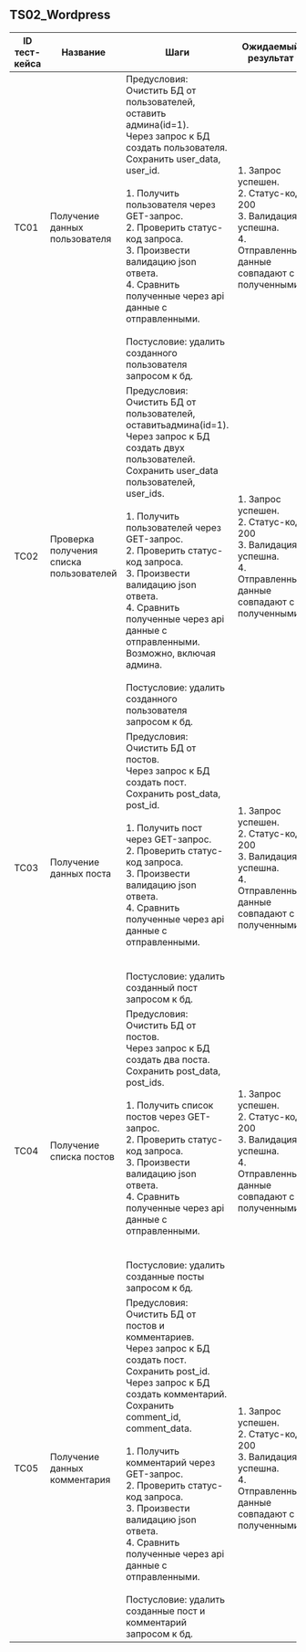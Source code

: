 ## TS02_Wordpress

| ID тест-кейса | Название                                | Шаги                                                                                                                                                                                                                                                                                                                                                                                                                                                    | Ожидаемый результат                                                                                                 |
|---------------|-----------------------------------------|---------------------------------------------------------------------------------------------------------------------------------------------------------------------------------------------------------------------------------------------------------------------------------------------------------------------------------------------------------------------------------------------------------------------------------------------------------|---------------------------------------------------------------------------------------------------------------------|
| TC01          | Получение данных пользователя           | Предусловия: Очистить БД от пользователей, оставить админа(id=1).<br>Через запрос к БД создать пользователя. Сохранить user_data, user_id.<br><br>1. Получить пользователя через GET-запрос.<br>2. Проверить статус-код запроса.<br>3. Произвести валидацию json ответа.<br>4. Сравнить полученные через api данные с отправленными.<br><br>Постусловие: удалить созданного пользователя запросом к бд.                                                 | 1. Запрос успешен.<br>2. Статус-код 200<br>3. Валидация успешна.<br>4. Отправленные данные совпадают с полученными. |
| TC02          | Проверка получения списка пользователей | Предусловия: Очистить БД от пользователей, оставитьадмина(id=1).<br>Через запрос к БД создать двух пользователей. Сохранить user_data пользователей, user_ids.<br><br>1. Получить пользователей через GET-запрос.<br>2. Проверить статус-код запроса.<br>3. Произвести валидацию json ответа.<br>4. Сравнить полученные через api данные с отправленными. Возможно, включая админа.<br><br>Постусловие: удалить созданного пользователя запросом к бд.  | 1. Запрос успешен.<br>2. Статус-код 200<br>3. Валидация успешна.<br>4. Отправленные данные совпадают с полученными. |
| TC03          | Получение данных поста                  | Предусловия: Очистить БД от постов.<br>Через запрос к БД создать пост. Сохранить post_data, post_id.<br><br>1. Получить пост через GET-запрос.<br>2. Проверить статус-код запроса.<br>3. Произвести валидацию json ответа.<br>4. Сравнить полученные через api данные с отправленными.<br><br><br>Постусловие: удалить созданный пост запросом к бд.                                                                                                    | 1. Запрос успешен.<br>2. Статус-код 200<br>3. Валидация успешна.<br>4. Отправленные данные совпадают с полученными. |
| TC04          | Получение списка постов                 | Предусловия: Очистить БД от постов.<br>Через запрос к БД создать два поста. Сохранить post_data, post_ids.<br><br>1. Получить список постов через GET-запрос.<br>2. Проверить статус-код запроса.<br>3. Произвести валидацию json ответа.<br>4. Сравнить полученные через api данные с отправленными.<br><br><br>Постусловие: удалить созданные посты запросом к бд.                                                                                    | 1. Запрос успешен.<br>2. Статус-код 200<br>3. Валидация успешна.<br>4. Отправленные данные совпадают с полученными. |
| TC05          | Получение данных комментария            | Предусловия: Очистить БД от постов и комментариев.<br>Через запрос к БД создать пост. Сохранить post_id.<br>Через запрос к БД создать комментарий. Сохранить comment_id, comment_data.<br><br>1. Получить комментарий через GET-запрос.<br>2. Проверить статус-код запроса.<br>3. Произвести валидацию json ответа.<br>4. Сравнить полученные через api данные с отправленными.<br><br>Постусловие: удалить созданные пост и комментарий запросом к бд. | 1. Запрос успешен.<br>2. Статус-код 200<br>3. Валидация успешна.<br>4. Отправленные данные совпадают с полученными. |

